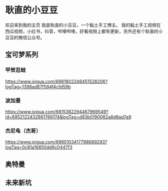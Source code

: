 # 耿直的小豆豆

欢迎来到我的主页
我是耿直的小豆豆，一个黏土手工博主。
我的黏土手工视频在西瓜视频，小红书，抖音，哔哩哔哩，好看视频上都有更新，另外还有个耿直的小豆豆的微信公众号。

## 宝可梦系列

### 甲贺忍蛙
https://www.ixigua.com/6961802246451528206?logTag=1398ad87f594f4cfd59b


### 波加曼
https://www.ixigua.com/6815382294467969549?id=6952122432861766174&logTag=d83b0190062a8d8ad7a9


### 杰尼龟（杰哥）
https://www.ixigua.com/6965103417798689293?logTag=0c81a16850dd6c0447f3




## 奥特曼




## 未来新坑
